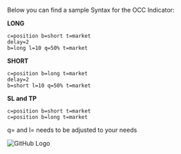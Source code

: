 Below you can find a sample Syntax for the OCC Indicator: 

**LONG**
```c=order t=open
c=position b=short t=market
delay=2
b=long l=10 q=50% t=market
```

**SHORT**
```c=order t=open
c=position b=long t=market
delay=2
b=short l=10 q=50% t=market
```

**SL and TP**
```c=order t=open
c=position b=short t=market
c=position b=long t=market
```

q= and l= needs to be adjusted to your needs

![GitHub Logo](https://i.imgur.com/EUTZ6VS.jpg)
